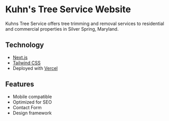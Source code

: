 # Kuhn's Tree Service Website

Kuhns Tree Service offers tree trimming and removal services to residential and commercial properties in Silver Spring, Maryland.

## Technology

- [Next.js](https://nextjs.org/)
- [Tailwind CSS](https://tailwindcss.com/)
- Deployed with [Vercel](https://vercel.com/)

## Features

- Mobile compatible
- Optimized for SEO
- Contact Form
- Design framework
